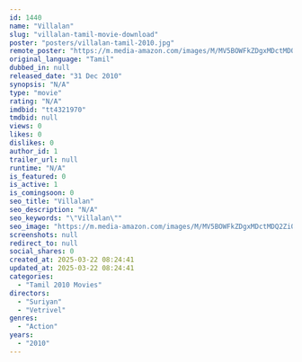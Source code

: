 ```yaml
---
id: 1440
name: "Villalan"
slug: "villalan-tamil-movie-download"
poster: "posters/villalan-tamil-2010.jpg"
remote_poster: "https://m.media-amazon.com/images/M/MV5BOWFkZDgxMDctMDQ2Zi00MGQ0LTg0YWYtYWVlYjA2NmI3MDlkXkEyXkFqcGdeQXVyMzYxOTQ3MDg@._V1_SX300.jpg"
original_language: "Tamil"
dubbed_in: null
released_date: "31 Dec 2010"
synopsis: "N/A"
type: "movie"
rating: "N/A"
imdbid: "tt4321970"
tmdbid: null
views: 0
likes: 0
dislikes: 0
author_id: 1
trailer_url: null
runtime: "N/A"
is_featured: 0
is_active: 1
is_comingsoon: 0
seo_title: "Villalan"
seo_description: "N/A"
seo_keywords: "\"Villalan\""
seo_image: "https://m.media-amazon.com/images/M/MV5BOWFkZDgxMDctMDQ2Zi00MGQ0LTg0YWYtYWVlYjA2NmI3MDlkXkEyXkFqcGdeQXVyMzYxOTQ3MDg@._V1_SX300.jpg"
screenshots: null
redirect_to: null
social_shares: 0
created_at: 2025-03-22 08:24:41
updated_at: 2025-03-22 08:24:41
categories:
  - "Tamil 2010 Movies"
directors:
  - "Suriyan"
  - "Vetrivel"
genres:
  - "Action"
years:
  - "2010"
---
```

